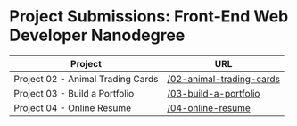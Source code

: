 # Project Submissions: Front-End Web Developer Nanodegree


| Project       | URL        |
| ------------- |------------ |
| Project 02 - Animal Trading Cards | [/02-animal-trading-cards](https://daka1510.github.io/udacity-fend/02-animal-trading-cards/) |
| Project 03 - Build a Portfolio | [/03-build-a-portfolio](https://daka1510.github.io/udacity-fend/03-build-a-portfolio/dist/) |
| Project 04 - Online Resume | [/04-online-resume](https://daka1510.github.io/udacity-fend/04-online-resume/dist/) |
